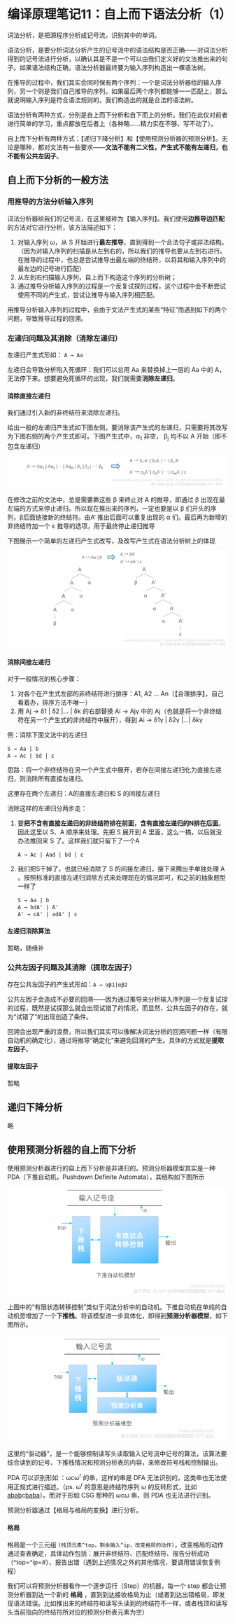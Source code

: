 # 编译原理笔记11：自上而下语法分析（1）

词法分析，是把源程序分析成记号流，识别其中的单词。

语法分析，是要分析词法分析产生的记号流中的语法结构是否正确——对词法分析得到的记号流进行分析，以确认其是不是一个可以由我们定义好的文法推出来的句子。如果语法结构正确，语法分析器最终要为输入序列构造出一棵语法树。

在推导的过程中，我们其实会同时保有两个序列：一个是词法分析器给的输入序列，另一个则是我们自己推导的序列。如果最后两个序列都能够一一匹配上，那么就说明输入序列是符合语法规则的，我们构造出的就是合法的语法树。

语法分析有两种方式，分别是自上而下分析和自下而上的分析。我们在此仅对前者进行简单的学习，重点都放在后者上（各种略……精力实在不够，写不动了）。

自上而下分析有两种方式：【递归下降分析】和【使用预测分析器的预测分析】。无论是哪种，都对文法有一些要求——**文法不能有二义性，产生式不能有左递归，也不能有公共左因子**。



## 自上而下分析的一般方法

### 用推导的方法分析输入序列

词法分析器给我们的记号流，在这里被称为【输入序列】。我们使用**边推导边匹配**的方法对它进行分析，该方法描述如下：

1. 对输入序列 ω，从 S 开始进行**最左推导**，直到得到一个合法句子或非法结构。（因为对输入序列的扫描是从左到右的，所以我们的推导也要从左到右进行。在推导的过程中，也总是尝试推导出最左端的终结符，以将其和输入序列中的最左边的记号进行匹配）
2. 从左到右扫描输入序列，自上而下构造这个序列的分析树；
3. 通过推导分析输入序列的过程是一个反复试探的过程，这个过程中会不断尝试使用不同的产生式，尝试让推导与输入序列相匹配。

用推导分析输入序列的过程中，会由于文法产生式的某些“特征”而遇到如下的两个问题，导致推导过程的回溯。

### 左递归问题及其消除（消除左递归）

左递归产生式形如： `A → Aa`

左递归会导致分析陷入死循环：我们可以总用 Aa 来替换掉上一层的 Aa 中的 A，无法停下来。想要避免死循环的出现，我们就需要**消除左递归**。

#### 消除直接左递归

我们通过引入新的非终结符来消除左递归。

给出一般的左递归产生式如下图左侧，要消除该产生式的左递归，只需要将其改写为下图右侧的两个产生式即可。下图产生式中，α<sub>1</sub> 非空， β<sub>j</sub> 均不以 A 开始（即不包含左递归）

![](./img/2020-07-23_16-19-29.png)

在修改之前的文法中，总是需要靠这些 β 来终止对 A 的推导，即通过 β 出现在最左端的方式来停止递归。所以现在推出来的序列，一定也要是以 β 们开头的序列，β后面链接新的终结符。由A‘ 推出后面可以重复出现的 α 们。最后再为新增的非终结符加一个 ε 推导的选项，用于最终停止递归推导

下图展示一个简单的左递归产生式改写，及改写产生式在语法分析树上的体现

![](./img/2020-07-23_16-29-58.png)

#### 消除间接左递归

对于一般情况的核心步骤：

1. 对各个在产生式左部的非终结符进行排序：A1, A2 ... An（【合理排序】，自己看着办，排序方法不唯一）
2. 用 Aj → δ1 | δ2 |... | δk 的右部替换 Ai → Ajγ 中的 Aj（也就是将一个非终结符在另一个产生式的非终结符中展开），得到 Ai → δ1γ | δ2γ |...| δkγ

例：消除下面文法中的左递归

```
S → Aa | b
A → Ac | Sd | ε
```

思路：将一个非终结符在另一个产生式中展开，若存在间接左递归化为直接左递归，则消除所有直接左递归。

这里存在两个左递归：A的直接左递归和 S 的间接左递归

消除这样的左递归分两步走：

1. 要**把不含有直接左递归的非终结符排在前面，含有直接左递归的N排在后面**。因此这里以 S、A 顺序来处理。先把 S 展开到 A 里面，这么一搞，以后就没办法推回来 S 了。这样我们就只留下了一个A

   ```
   A → Ac | Aad | bd | ε
   ```

2. 我们把S干掉了，也就已经消除了 S 的间接左递归，接下来腾出手单独处理 A 。按照标准的直接左递归消除方式来处理现在的情况即可，和之前的抽象题型一样了

   ```
   S → Aa | b
   A → bdA' | A'
   A' → cA' | adA' | ε
   ```

#### 左递归消除算法

暂略，随缘补



### 公共左因子问题及其消除（提取左因子）

存在公共左因子的产生式形如：`A → αβ1|αβ2`

公共左因子会造成不必要的回溯——因为通过推导来分析输入序列是一个反复试探的过程，既然是试探那么就会出现试错了的情况，而显然，公共左因子的存在，就为“试错了”的出现创造了条件。

回溯会出现严重的浪费，所以我们其实可以像解决词法分析的回溯问题一样（有限自动机的确定化），通过将推导“确定化”来避免回溯的产生。具体的方式就是**提取左因子**。

#### 提取左因子

暂略



## 递归下降分析

略



## 使用预测分析器的自上而下分析

使用预测分析器进行的自上而下分析是非递归的。预测分析器模型其实是一种 PDA（下推自动机，Pushdown Definite Automata），其结构如下图所示

![](./img/2020-07-22_03-21-18.png)

上图中的“有限状态转移控制”类似于词法分析中的自动机。下推自动机在单纯的自动机旁增加了一个**下推栈**。将该模型进一步具体化，即得到**预测分析器模型**，如下图所示。

![](./img/2020-07-22_03-25-39.png)

这里的“驱动器”，是一个能够控制读写头读取输入记号流中记号的算法，该算法要综合读到的记号、下推栈情况和预测分析表的内容，来修改符号栈和控制输出。

PDA 可以识别形如 ：ωcω<sup>r</sup> 的串，这样的串是 DFA 无法识别的，这类串也无法使用正规式进行描述。（ps. ω<sup>r</sup> 的意思是终结符序列 ω 的反转形式，比如 <u>abab</u>c<u>baba</u>）。而对于形如 CSG 那种的 ωcω 串，则 PDA 也无法进行识别。



预测分析器通过【格局与格局的变换】进行分析。

#### 格局

格局是一个三元组 `(栈顶元素^top，剩余输入^ip，改变格局的动作)`，改变格局的动作通过查表确定，具体动作包括：展开非终结符、匹配终结符、报告分析成功（^top=^ip=#）、报告出错（遇到上述情况之外的其他情况，要调用错误恢复例程）

我们可以将预测分析器看作一个逐步运行（Step）的机器，每一个 step 都会让预测分析器到达一个新的 **格局** ，直到到达接收格局为止（或者到达出错格局，即发现语法错误。比如推出来的终结符和读写头读到的终结符不一样，或者栈顶和读写头当前指向的终结符所对应的预测分析表元素为空）




